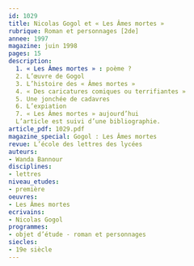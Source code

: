 ```yaml
---
id: 1029
title: Nicolas Gogol et « Les Âmes mortes »
rubrique: Roman et personnages [2de]
annee: 1997
magazine: juin 1998
pages: 15
description: 
  1. « Les Âmes mortes » : poème ?
  2. L’œuvre de Gogol
  3. L’histoire des « Âmes mortes »
  4. « Des caricatures comiques ou terrifiantes »
  5. Une jonchée de cadavres
  6. L’expiation
  7. « Les Âmes mortes » aujourd’hui
  L’article est suivi d’une bibliographie.
article_pdf: 1029.pdf
magazine_special: Gogol : Les Âmes mortes
revue: L’école des lettres des lycées
auteurs:
- Wanda Bannour
disciplines:
- lettres
niveau_etudes:
- première
oeuvres:
- Les Âmes mortes
ecrivains:
- Nicolas Gogol
programmes:
- objet d’étude - roman et personnages
siecles:
- 19e siècle
---
```

